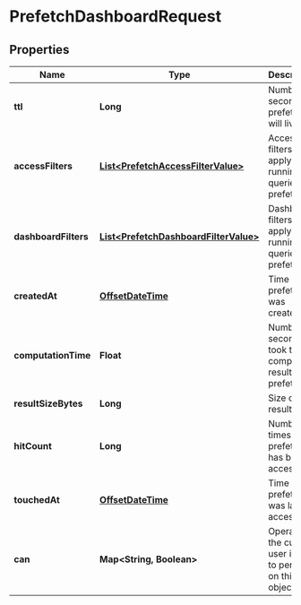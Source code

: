 # PrefetchDashboardRequest

## Properties
Name | Type | Description | Notes
------------ | ------------- | ------------- | -------------
**ttl** | **Long** | Number of seconds prefetch will live for. |  [optional]
**accessFilters** | [**List&lt;PrefetchAccessFilterValue&gt;**](PrefetchAccessFilterValue.md) | Access filters to apply when running queries for prefetch. |  [optional]
**dashboardFilters** | [**List&lt;PrefetchDashboardFilterValue&gt;**](PrefetchDashboardFilterValue.md) | Dashboard filters to apply when running queries for prefetch. |  [optional]
**createdAt** | [**OffsetDateTime**](OffsetDateTime.md) | Time when prefetch was created. |  [optional]
**computationTime** | **Float** | Number of seconds it took to compute results for prefetch. |  [optional]
**resultSizeBytes** | **Long** | Size of result. |  [optional]
**hitCount** | **Long** | Number of times prefetch has been accessed. |  [optional]
**touchedAt** | [**OffsetDateTime**](OffsetDateTime.md) | Time when prefetch was last accessed. |  [optional]
**can** | **Map&lt;String, Boolean&gt;** | Operations the current user is able to perform on this object |  [optional]
